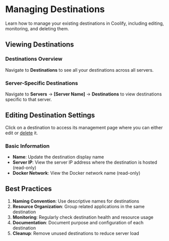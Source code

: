 # Managing Destinations

Learn how to manage your existing destinations in Coolify, including editing, monitoring, and deleting them.

## Viewing Destinations

### Destinations Overview

Navigate to **Destinations** to see all your destinations across all servers.
<ZoomableImage src="/docs/images/destinations/destinations-overview.webp" />

### Server-Specific Destinations

Navigate to **Servers** → **[Server Name]** → **Destinations** to view destinations specific to that server.
<ZoomableImage src="/docs/images/destinations/destinations-server-overview.webp" />

## Editing Destination Settings

Click on a destination to access its management page where you can either edit or [delete](./delete.md) it.

<ZoomableImage src="/docs/images/destinations/destinations-settings.webp" />

### Basic Information

- **Name**: Update the destination display name
- **Server IP**: View the server IP address where the destination is hosted (read-only)
- **Docker Network**: View the Docker network name (read-only)

## Best Practices

1. **Naming Convention**: Use descriptive names for destinations
2. **Resource Organization**: Group related applications in the same destination
3. **Monitoring**: Regularly check destination health and resource usage
4. **Documentation**: Document purpose and configuration of each destination
5. **Cleanup**: Remove unused destinations to reduce server load
